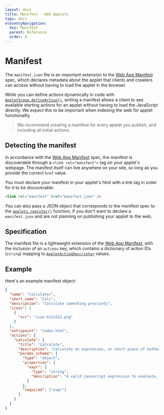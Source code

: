 ```yaml
---
layout: docs
title: Manifest - Web Applets
tags: docs
eleventyNavigation:
  key: Manifest
  parent: Reference
  order: 8
---
```


# Manifest

The `manifest.json` file is an important extension to the <a href="https://developer.mozilla.org/en-US/docs/Web/Progressive_web_apps/Manifest" target="_blank">Web App Manifest</a> spec, which declares metadata about the applet that clients and crawlers can access without having to load the applet in the browser.

While you can define actions dynamically in code with <a href="/docs/web-applets/reference/applet-scope#defineAction">`AppletScope.defineAction()`</a>, writing a manifest allows a client to see available starting actions for an applet without having to load the JavaScript directly. We expect this to be important when indexing the web for applet functionality

> We recommend creating a manifest for every applet you publish, and including all initial actions.

## Detecting the manifest

In accordance with the <a href="https://developer.mozilla.org/en-US/docs/Web/Progressive_web_apps/Manifest" target="_blank">Web App Manifest</a> spec, the manifest is discoverable through a `<link rel="manifest">` tag on your applet's webpage. The manifest itself can live anywhere on your site, so long as you provide the correct `href` value.

You must declare your manifest in your applet's html with a link tag in order for it to be discoverable:

```html
<link rel="manifest" href="manifest.json" />
```

You can also pass a JSON object that corresponds to the manifest spec to the <a href="/docs/web-applets/reference/applet-factory#register">`applets.register()`</a> function, if you don't want to declare a `manifest.json` and are not planning on publishing your applet to the web.

## Specification

The manifest file is a lightweight extension of the <a href="https://developer.mozilla.org/en-US/docs/Web/Progressive_web_apps/Manifest" target="_blank">Web App Manifest</a>, with the inclusion of an `actions` key, which contains a dictionary of action IDs (`string`) mapping to <a href="/docs/web-applets//reference//actions#AppletActionDescriptor">`AppletActionDescriptor`</a> values.

## Example

Here's an example manifest object:

```json
{
  "name": "Calculator",
  "short_name": "Calc",
  "description": "Calculate something precisely",
  "icons": [
    {
      "src": "icon-512x512.png"
    }
  ],
  "entrypoint": "index.html",
  "actions": {
    "calculate": {
      "title": "Calculate",
      "description": "Calculate an expression, or short piece of mathematical code",
      "params_schema": {
        "type": "object",
        "properties": {
          "expr": {
            "type": "string",
            "description": "A valid javascript expression to evaluate, no other text but javascript."
          }
        },
        "required": ["expr"]
      }
    }
  }
}
```
